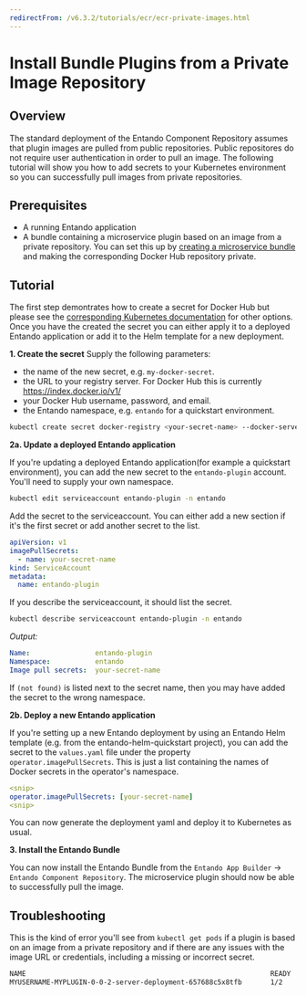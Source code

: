 ```yaml
---
redirectFrom: /v6.3.2/tutorials/ecr/ecr-private-images.html
---
```


# Install Bundle Plugins from a Private Image Repository

## Overview
The standard deployment of the Entando Component Repository assumes that plugin images are pulled from public repositories. Public repositores do not require user authentication in order to pull an image. The following tutorial will show you how to add secrets to your Kubernetes environment so you can successfully pull images from private repositories.

## Prerequisites
* A running Entando application
* A bundle containing a microservice plugin based on an image from a private repository. You can set this up by [creating a microservice bundle](../create/ms/generate-microservices-and-micro-frontends.md) and making the corresponding Docker Hub repository private.

## Tutorial
The first step demontrates how to create a secret for Docker Hub but please see the [corresponding Kubernetes documentation](https://kubernetes.io/docs/tasks/configure-pod-container/pull-image-private-registry) for other options. Once you have the created the secret you can either apply it to a deployed Entando application or add it to the Helm template for a new deployment.

**1. Create the secret**
Supply the following parameters:
* the name of the new secret, e.g. `my-docker-secret`.
* the URL to your registry server. For Docker Hub this is currently <https://index.docker.io/v1/>
* your Docker Hub username, password, and email.
* the Entando namespace, e.g. `entando` for a quickstart environment.

``` sh
kubectl create secret docker-registry <your-secret-name> --docker-server=<your-registry-server> --docker-username=<your-name> --docker-password=<your-pword> --docker-email=<your-email> -n entando
```

**2a. Update a deployed Entando application**

If you're updating a deployed Entando application(for example a quickstart environment), you can add the new secret to the `entando-plugin` account. You'll need to supply your own namespace.

``` sh
kubectl edit serviceaccount entando-plugin -n entando
```

Add the secret to the serviceaccount. You can either add a new section if it's the first secret or add another secret to the list.
``` yaml
apiVersion: v1
imagePullSecrets:
  - name: your-secret-name
kind: ServiceAccount
metadata:
  name: entando-plugin
```

If you describe the serviceaccount, it should list the secret.
```sh
kubectl describe serviceaccount entando-plugin -n entando
```
_Output:_
```yaml
Name:                entando-plugin
Namespace:           entando
Image pull secrets:  your-secret-name
```
If `(not found)` is listed next to the secret name, then you may have added the secret to the wrong namespace.

**2b. Deploy a new Entando application**

If you're setting up a new Entando deployment by using an Entando Helm template (e.g. from the entando-helm-quickstart project), you can add the secret to the `values.yaml` file under the property `operator.imagePullSecrets`. This is just a list containing the names of Docker secrets in the operator's namespace.

``` yaml
<snip>
operator.imagePullSecrets: [your-secret-name]
<snip>
```

You can now generate the deployment yaml and deploy it to Kubernetes as usual.

**3. Install the Entando Bundle**

 You can now install the Entando Bundle from the `Entando App Builder` → `Entando Component Repository`. The microservice plugin should now be able to successfully pull the image.

## Troubleshooting
This is the kind of error you'll see from `kubectl get pods` if a plugin is based on an image from a private repository and if there are any issues with the image URL or credentials, including a missing or incorrect secret.
```sh
NAME                                                            READY   STATUS         
MYUSERNAME-MYPLUGIN-0-0-2-server-deployment-657688c5x8tfb       1/2     ErrImagePull
```
